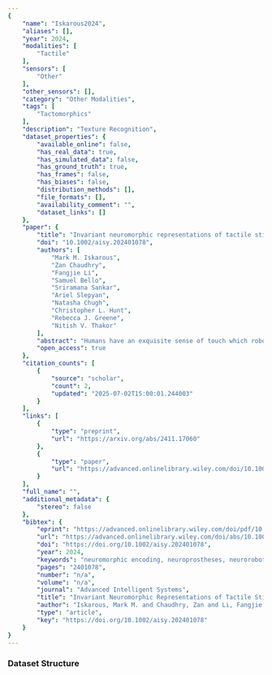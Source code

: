 ```yaml
---
{
    "name": "Iskarous2024",
    "aliases": [],
    "year": 2024,
    "modalities": [
        "Tactile"
    ],
    "sensors": [
        "Other"
    ],
    "other_sensors": [],
    "category": "Other Modalities",
    "tags": [
        "Tactomorphics"
    ],
    "description": "Texture Recognition",
    "dataset_properties": {
        "available_online": false,
        "has_real_data": true,
        "has_simulated_data": false,
        "has_ground_truth": true,
        "has_frames": false,
        "has_biases": false,
        "distribution_methods": [],
        "file_formats": [],
        "availability_comment": "",
        "dataset_links": []
    },
    "paper": {
        "title": "Invariant neuromorphic representations of tactile stimuli improve robustness of a real-time texture classification system",
        "doi": "10.1002/aisy.202401078",
        "authors": [
            "Mark M. Iskarous",
            "Zan Chaudhry",
            "Fangjie Li",
            "Samuel Bello",
            "Sriramana Sankar",
            "Ariel Slepyan",
            "Natasha Chugh",
            "Christopher L. Hunt",
            "Rebecca J. Greene",
            "Nitish V. Thakor"
        ],
        "abstract": "Humans have an exquisite sense of touch which robotic and prosthetic systems aim to recreate. We developed algorithms to create neuron-like (neuromorphic) spiking representations of texture that are invariant to the scanning speed and contact force applied in the sensing process. The spiking representations are based on mimicking activity from mechanoreceptors in human skin and further processing up to the brain. The neuromorphic encoding process transforms analog sensor readings into speed and force invariant spiking representations in three sequential stages: the force invariance module (in the analog domain), the spiking activity encoding module (transforms from analog to spiking domain), and the speed invariance module (in the spiking domain). The algorithms were tested on a tactile texture dataset collected in 15 speed-force conditions. An offline texture classification system built on the invariant representations has higher classification accuracy, improved computational efficiency, and increased capability to identify textures explored in novel speed-force conditions. The speed invariance algorithm was adapted to a real-time human-operated texture classification system. Similarly, the invariant representations improved classification accuracy, computational efficiency, and capability to identify textures explored in novel conditions. The invariant representation is even more crucial in this context due to human imprecision which seems to the classification system as a novel condition. These results demonstrate that invariant neuromorphic representations enable better performing neurorobotic tactile sensing systems. Furthermore, because the neuromorphic representations are based on biological processing, this work can be used in the future as the basis for naturalistic sensory feedback for upper limb amputees.",
        "open_access": true
    },
    "citation_counts": [
        {
            "source": "scholar",
            "count": 2,
            "updated": "2025-07-02T15:00:01.244003"
        }
    ],
    "links": [
        {
            "type": "preprint",
            "url": "https://arxiv.org/abs/2411.17060"
        },
        {
            "type": "paper",
            "url": "https://advanced.onlinelibrary.wiley.com/doi/10.1002/aisy.202401078"
        }
    ],
    "full_name": "",
    "additional_metadata": {
        "stereo": false
    },
    "bibtex": {
        "eprint": "https://advanced.onlinelibrary.wiley.com/doi/pdf/10.1002/aisy.202401078",
        "url": "https://advanced.onlinelibrary.wiley.com/doi/abs/10.1002/aisy.202401078",
        "doi": "https://doi.org/10.1002/aisy.202401078",
        "year": 2024,
        "keywords": "neuromorphic encoding, neuroprostheses, neurorobotics, tactile sensing, texture feature classification",
        "pages": "2401078",
        "number": "n/a",
        "volume": "n/a",
        "journal": "Advanced Intelligent Systems",
        "title": "Invariant Neuromorphic Representations of Tactile Stimuli Improve Robustness of a Real-Time Texture Classification System",
        "author": "Iskarous, Mark M. and Chaudhry, Zan and Li, Fangjie and Bello, Samuel and Sankar, Sriramana and Slepyan, Ariel and Chugh, Natasha and Hunt, Christopher L. and Greene, Rebecca J. and Thakor, Nitish V.",
        "type": "article",
        "key": "https://doi.org/10.1002/aisy.202401078"
    }
}
---
```


### Dataset Structure
